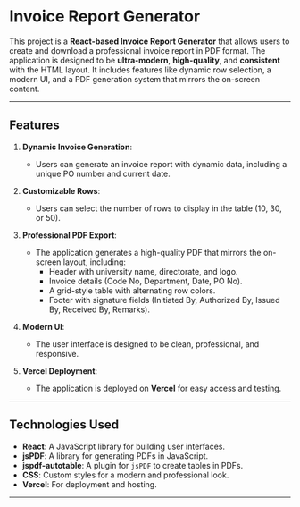 # Invoice Report Generator

This project is a **React-based Invoice Report Generator** that allows users to create and download a professional invoice report in PDF format. The application is designed to be **ultra-modern**, **high-quality**, and **consistent** with the HTML layout. It includes features like dynamic row selection, a modern UI, and a PDF generation system that mirrors the on-screen content.

---

## Features

1. **Dynamic Invoice Generation**:
   - Users can generate an invoice report with dynamic data, including a unique PO number and current date.

2. **Customizable Rows**:
   - Users can select the number of rows to display in the table (10, 30, or 50).

3. **Professional PDF Export**:
   - The application generates a high-quality PDF that mirrors the on-screen layout, including:
     - Header with university name, directorate, and logo.
     - Invoice details (Code No, Department, Date, PO No).
     - A grid-style table with alternating row colors.
     - Footer with signature fields (Initiated By, Authorized By, Issued By, Received By, Remarks).

4. **Modern UI**:
   - The user interface is designed to be clean, professional, and responsive.

5. **Vercel Deployment**:
   - The application is deployed on **Vercel** for easy access and testing.

---

## Technologies Used

- **React**: A JavaScript library for building user interfaces.
- **jsPDF**: A library for generating PDFs in JavaScript.
- **jspdf-autotable**: A plugin for `jsPDF` to create tables in PDFs.
- **CSS**: Custom styles for a modern and professional look.
- **Vercel**: For deployment and hosting.

---
